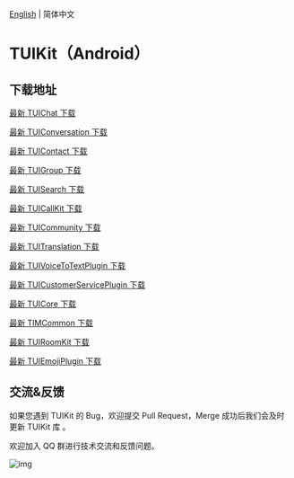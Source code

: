 [English](./README.md) | 简体中文

# TUIKit（Android）

## 下载地址

[最新 TUIChat 下载](https://im.sdk.qcloud.com/download/tuikit/8.2.6325/android/TUIChat.zip)

[最新 TUIConversation 下载](https://im.sdk.qcloud.com/download/tuikit/8.2.6325/android/TUIConversation.zip)

[最新 TUIContact 下载](https://im.sdk.qcloud.com/download/tuikit/8.2.6325/android/TUIContact.zip)

[最新 TUIGroup 下载](https://im.sdk.qcloud.com/download/tuikit/8.2.6325/android/TUIGroup.zip)

[最新 TUISearch 下载](https://im.sdk.qcloud.com/download/tuikit/8.2.6325/android/TUISearch.zip)

[最新 TUICallKit 下载](https://im.sdk.qcloud.com/download/tuikit/8.2.6325/android/TUICallKit.zip)

[最新 TUICommunity 下载](https://im.sdk.qcloud.com/download/tuikit/8.2.6325/android/TUICommunity.zip)

[最新 TUITranslation 下载](https://im.sdk.qcloud.com/download/tuikit/8.2.6325/android/TUITranslation.zip)

[最新 TUIVoiceToTextPlugin 下载](https://im.sdk.qcloud.com/download/tuikit/8.2.6325/android/TUIVoiceToTextPlugin.zip)

[最新 TUICustomerServicePlugin 下载](https://im.sdk.qcloud.com/download/tuikit/8.2.6325/android/TUICustomerServicePlugin.zip)

[最新 TUICore 下载](https://im.sdk.qcloud.com/download/tuikit/8.2.6325/android/TUICore.zip)

[最新 TIMCommon 下载](https://im.sdk.qcloud.com/download/tuikit/8.2.6325/android/TIMCommon.zip)

[最新 TUIRoomKit 下载](https://im.sdk.qcloud.com/download/tuikit/8.2.6325/android/TUIRoomKit.zip)

[最新 TUIEmojiPlugin 下载](https://im.sdk.qcloud.com/download/tuikit/8.2.6325/android/TUIEmojiPlugin.zip)

## 交流&反馈

如果您遇到 TUIKit 的 Bug，欢迎提交  Pull Request，Merge 成功后我们会及时更新 TUIKit 库 。

欢迎加入 QQ 群进行技术交流和反馈问题。

![img]( https://im.sdk.qcloud.com/tools/resource/officialwebsite/pictures/doc_tuikit_qq_group.jpg)
